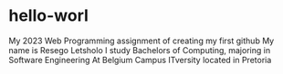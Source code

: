 # hello-worl
My 2023 Web Programming assignment of creating my first github 
 My name is Resego Letsholo 
I study Bachelors of Computing, majoring in Software Engineering 
At Belgium Campus ITversity located in Pretoria 
